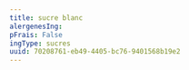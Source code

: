 ```yaml
---
title: sucre blanc
alergenesIng:
pFrais: False
ingType: sucres
uuid: 70208761-eb49-4405-bc76-9401568b19e2
---
```

